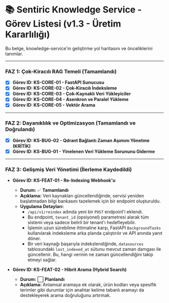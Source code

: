 # 📚 Sentiric Knowledge Service - Görev Listesi (v1.3 - Üretim Kararlılığı)

Bu belge, knowledge-service'in geliştirme yol haritasını ve önceliklerini tanımlar.

---

### **FAZ 1: Çok-Kiracılı RAG Temeli (Tamamlandı)**

-   [x] **Görev ID: KS-CORE-01 - FastAPI Sunucusu**
-   [x] **Görev ID: KS-CORE-02 - Çok-Kiracılı İndeksleme**
-   [x] **Görev ID: KS-CORE-03 - Çok-Kaynaklı Veri Yükleyiciler**
-   [x] **Görev ID: KS-CORE-04 - Asenkron ve Paralel Yükleme**
-   [x] **Görev ID: KS-CORE-05 - Vektör Arama**

---

### **FAZ 2: Dayanıklılık ve Optimizasyon (Tamamlandı ve Doğrulandı)**

-   [x] **Görev ID: KS-BUG-02 - Qdrant Bağlantı Zaman Aşımını Yönetme (KRİTİK)**
-   [x] **Görev ID: KS-BUG-01 - Yinelenen Veri Yükleme Sorununu Giderme**

---

### **FAZ 3: Gelişmiş Veri Yönetimi (İlerleme Kaydedildi)**

-   **Görev ID: KS-FEAT-01 - Re-Indexing Webhook'u**
    -   **Durum:** ✅ **Tamamlandı**
    -   **Açıklama:** Veri kaynakları güncellendiğinde, servisi yeniden başlatmadan bilgi bankasını tazelemek için bir endpoint oluşturuldu.
    -   **Uygulama Detayları:**
        -   `/api/v1/reindex` adında yeni bir `POST` endpoint'i eklendi.
        -   Bu endpoint, `tenant_id` (opsiyonel) parametresi alarak tüm sistemi veya sadece belirli bir tenant'ı hedefleyebilir.
        -   İşlemin uzun sürebilme ihtimaline karşı, FastAPI `BackgroundTasks` kullanılarak indeksleme arka planda çalıştırılır ve API anında yanıt döner.
        -   Bir veri kaynağı başarıyla indekslendiğinde, `datasources` tablosundaki `last_indexed_at` sütunu mevcut zaman damgası ile güncellenir. Bu, hangi verinin ne zaman güncellendiğini takip etmeyi sağlar.

-   **Görev ID: KS-FEAT-02 - Hibrit Arama (Hybrid Search)**
    -   **Durum:** ⬜ **Planlandı**
    -   **Açıklama:** Anlamsal aramaya ek olarak, ürün kodları veya spesifik terimler gibi durumlar için anahtar kelime tabanlı aramayı da destekleyerek arama doğruluğunu artırmak.
